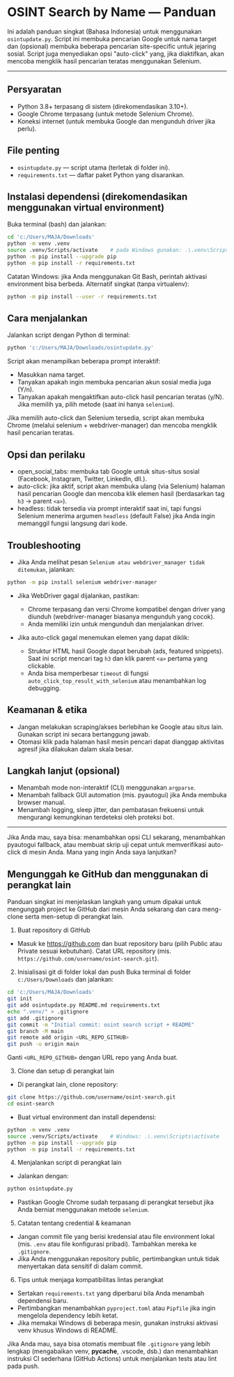 # OSINT Search by Name — Panduan

Ini adalah panduan singkat (Bahasa Indonesia) untuk menggunakan `osintupdate.py`. Script ini membuka pencarian Google untuk nama target dan (opsional) membuka beberapa pencarian site-specific untuk jejaring sosial. Script juga menyediakan opsi "auto-click" yang, jika diaktifkan, akan mencoba mengklik hasil pencarian teratas menggunakan Selenium.

---

## Persyaratan

- Python 3.8+ terpasang di sistem (direkomendasikan 3.10+).
- Google Chrome terpasang (untuk metode Selenium Chrome).
- Koneksi internet (untuk membuka Google dan mengunduh driver jika perlu).

## File penting

- `osintupdate.py` — script utama (terletak di folder ini).
- `requirements.txt` — daftar paket Python yang disarankan.

## Instalasi dependensi (direkomendasikan menggunakan virtual environment)

Buka terminal (bash) dan jalankan:

```bash
cd 'c:/Users/MAJA/Downloads'
python -m venv .venv
source .venv/Scripts/activate    # pada Windows gunakan: .\.venv\Scripts\activate
python -m pip install --upgrade pip
python -m pip install -r requirements.txt
```

Catatan Windows: jika Anda menggunakan Git Bash, perintah aktivasi environment bisa berbeda. Alternatif singkat (tanpa virtualenv):

```bash
python -m pip install --user -r requirements.txt
```

## Cara menjalankan

Jalankan script dengan Python di terminal:

```bash
python 'c:/Users/MAJA/Downloads/osintupdate.py'
```

Script akan menampilkan beberapa prompt interaktif:

- Masukkan nama target.
- Tanyakan apakah ingin membuka pencarian akun sosial media juga (Y/n).
- Tanyakan apakah mengaktifkan auto-click hasil pencarian teratas (y/N). Jika memilih ya, pilih metode (saat ini hanya `selenium`).

Jika memilih auto-click dan Selenium tersedia, script akan membuka Chrome (melalui selenium + webdriver-manager) dan mencoba mengklik hasil pencarian teratas.

## Opsi dan perilaku

- open_social_tabs: membuka tab Google untuk situs-situs sosial (Facebook, Instagram, Twitter, LinkedIn, dll.).
- auto-click: jika aktif, script akan membuka ulang (via Selenium) halaman hasil pencarian Google dan mencoba klik elemen hasil (berdasarkan tag `h3` -> parent `<a>`).
- headless: tidak tersedia via prompt interaktif saat ini, tapi fungsi Selenium menerima argumen `headless` (default False) jika Anda ingin memanggil fungsi langsung dari kode.

## Troubleshooting

- Jika Anda melihat pesan `Selenium atau webdriver_manager tidak ditemukan`, jalankan:

```bash
python -m pip install selenium webdriver-manager
```

- Jika WebDriver gagal dijalankan, pastikan:

  - Chrome terpasang dan versi Chrome kompatibel dengan driver yang diunduh (webdriver-manager biasanya mengunduh yang cocok).
  - Anda memiliki izin untuk mengunduh dan menjalankan driver.

- Jika auto-click gagal menemukan elemen yang dapat diklik:
  - Struktur HTML hasil Google dapat berubah (ads, featured snippets). Saat ini script mencari tag `h3` dan klik parent `<a>` pertama yang clickable.
  - Anda bisa memperbesar `timeout` di fungsi `auto_click_top_result_with_selenium` atau menambahkan log debugging.

## Keamanan & etika

- Jangan melakukan scraping/akses berlebihan ke Google atau situs lain. Gunakan script ini secara bertanggung jawab.
- Otomasi klik pada halaman hasil mesin pencari dapat dianggap aktivitas agresif jika dilakukan dalam skala besar.

## Langkah lanjut (opsional)

- Menambah mode non-interaktif (CLI) menggunakan `argparse`.
- Menambah fallback GUI automation (mis. pyautogui) jika Anda membuka browser manual.
- Menambah logging, sleep jitter, dan pembatasan frekuensi untuk mengurangi kemungkinan terdeteksi oleh proteksi bot.

---

Jika Anda mau, saya bisa: menambahkan opsi CLI sekarang, menambahkan pyautogui fallback, atau membuat skrip uji cepat untuk memverifikasi auto-click di mesin Anda. Mana yang ingin Anda saya lanjutkan?

## Mengunggah ke GitHub dan menggunakan di perangkat lain

Panduan singkat ini menjelaskan langkah yang umum dipakai untuk mengunggah project ke GitHub dari mesin Anda sekarang dan cara meng-clone serta men-setup di perangkat lain.

1. Buat repository di GitHub

- Masuk ke https://github.com dan buat repository baru (pilih Public atau Private sesuai kebutuhan). Catat URL repository (mis. `https://github.com/username/osint-search.git`).

2. Inisialisasi git di folder lokal dan push
   Buka terminal di folder `c:/Users/Downloads` dan jalankan:

```bash
cd 'c:/Users/MAJA/Downloads'
git init
git add osintupdate.py README.md requirements.txt
echo ".venv/" > .gitignore
git add .gitignore
git commit -m "Initial commit: osint search script + README"
git branch -M main
git remote add origin <URL_REPO_GITHUB>
git push -u origin main
```

Ganti `<URL_REPO_GITHUB>` dengan URL repo yang Anda buat.

3. Clone dan setup di perangkat lain

- Di perangkat lain, clone repository:

```bash
git clone https://github.com/username/osint-search.git
cd osint-search
```

- Buat virtual environment dan install dependensi:

```bash
python -m venv .venv
source .venv/Scripts/activate    # Windows: .\.venv\Scripts\activate
python -m pip install --upgrade pip
python -m pip install -r requirements.txt
```

4. Menjalankan script di perangkat lain

- Jalankan dengan:

```bash
python osintupdate.py
```

- Pastikan Google Chrome sudah terpasang di perangkat tersebut jika Anda berniat menggunakan metode `selenium`.

5. Catatan tentang credential & keamanan

- Jangan commit file yang berisi kredensial atau file environment lokal (mis. `.env` atau file konfigurasi pribadi). Tambahkan mereka ke `.gitignore`.
- Jika Anda menggunakan repository public, pertimbangkan untuk tidak menyertakan data sensitif di dalam commit.

6. Tips untuk menjaga kompatibilitas lintas perangkat

- Sertakan `requirements.txt` yang diperbarui bila Anda menambah dependensi baru.
- Pertimbangkan menambahkan `pyproject.toml` atau `Pipfile` jika ingin mengelola dependency lebih ketat.
- Jika memakai Windows di beberapa mesin, gunakan instruksi aktivasi venv khusus Windows di README.

Jika Anda mau, saya bisa otomatis membuat file `.gitignore` yang lebih lengkap (mengabaikan venv, **pycache**, .vscode, dsb.) dan menambahkan instruksi CI sederhana (GitHub Actions) untuk menjalankan tests atau lint pada push.
